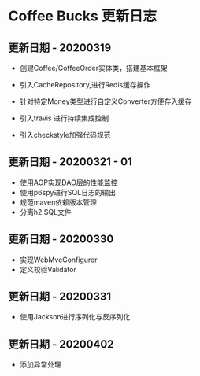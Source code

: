 # Coffee Bucks 更新日志

## 更新日期 - 20200319
- 创建Coffee/CoffeeOrder实体类，搭建基本框架
- 引入CacheRepository,进行Redis缓存操作
- 针对特定Money类型进行自定义Converter方便存入缓存

- 引入travis 进行持续集成控制
- 引入checkstyle加强代码规范

## 更新日期 - 20200321 - 01
- 使用AOP实现DAO层的性能监控
- 使用p6spy进行SQL日志的输出
- 规范maven依赖版本管理
- 分离h2 SQL文件

## 更新日期 - 20200330
- 实现WebMvcConfigurer
- 定义校验Validator

## 更新日期 - 20200331
- 使用Jackson进行序列化与反序列化

## 更新日期 - 20200402
- 添加异常处理